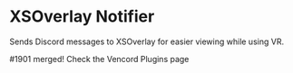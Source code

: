 # XSOverlay Notifier

Sends Discord messages to XSOverlay for easier viewing while using VR.

#1901 merged! Check the Vencord Plugins page
